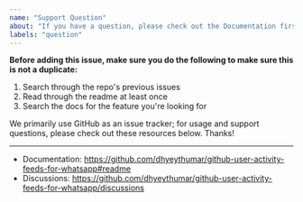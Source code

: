 ```yaml
---
name: "Support Question"
about: "If you have a question, please check out the Documentation first"
labels: "question"
---
```


**Before adding this issue, make sure you do the following to make sure this is not a duplicate:**

1. Search through the repo's previous issues
2. Read through the readme at least once
3. Search the docs for the feature you're looking for

We primarily use GitHub as an issue tracker; for usage and support questions, please check out these resources below. Thanks!

---

-   Documentation: https://github.com/dhyeythumar/github-user-activity-feeds-for-whatsapp#readme
-   Discussions: https://github.com/dhyeythumar/github-user-activity-feeds-for-whatsapp/discussions
